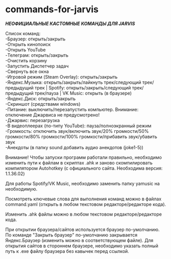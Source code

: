 # commands-for-jarvis

***НЕОФИЦИАЛЬНЫЕ КАСТОМНЫЕ КОМАНДЫ ДЛЯ JARVIS***

Список команд:<br>
-Браузер: открыть/закрыть<br>
-Открыть кинопоиск<br>
-Открыть YouTube<br>
-Телеграм: открыть/закрыть<br>
-Очистить корзину<br>
-Запустить Диспетчер задач<br>
-Свернуть все окна<br>
-Игровой режим (Steam Overlay): открыть/закрыть<br>
-Яндекс.Музыка: открыть/закрыть/лайкнуть трек/следующий трек/предыдущий трек | Spotify: открыть/закрыть/следующий трек/предыдущий трек/пауза | VK Music: открыть (в браузере)<br>
-Яндекс.Диск: открыть/закрыть<br>
-Скриншот (средствами windows)<br>
-Питание: выключить/перезапустить компьютер. Внимание: отключение Джарвиса не предусмотрено!<br>
-Джарвис: перезагрузка<br>
-В видеоплеерах (по-типу YouTube): пауза/полноэкранный режим<br>
-Громкость: отключить звук/включить звук/20% громкости/50% громкости/80% громкости/100% громкости/прибавить звук/убавить звук<br>
-Анекдоты (в папку sound добавить аудио анекдотов (joke1-5))<br>

Внимание! Чтобы запуски программ работали правильно, необходимо изменить пути к файлам в скриптах .ahk и заново скомпилировать компилятором Autohotkey (с официального сайта. Необходима версия: 1.1.36.02)<br>

Для работы Spotify/VK Music, необходимо заменить папку yamusic на необходимую.<br>

Посмотреть ключевые слова для выполнения команд можно в файлах command.yaml (открыть в любом текстовом редакторе/редакторе кода).<br>

Изменить .ahk файлы можно в любом текстовом редакторе/редакторе кода.<br>

При открытии браузера/сайтов используется браузер по-умолчанию. По команде "Закрыть браузер" по-умолчанию закрывается Яндекс.Браузер (изменить можно в соответствующем файле). Для открытия сайтов в стороннем браузере, необходимо указать полный путь к .ехе файлу браузера без кавычек перед ссылкой.
